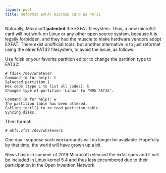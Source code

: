 ```yaml
---
layout: post
title: Reformat EXFAT microSD card as FAT32
---
```


Naturally, Microsoft **patented** the EXFAT filesystem.  Thus, a new microSD card will not work on Linux or any other open source system, because it is legally forbidden, and they had the muscle to make hardware vendors adopt EXFAT.  There exist unofficial tools, but another alternative is to just reformat using the older FAT32 filesystem, to avoid the issue, as follows: 

Use fdisk or your favorite partition editor to change the partition type to FAT32:

```
# fdisk /dev/whatever
Command (m for help): t
Selected partition 1
Hex code (type L to list all codes): b
Changed type of partition 'Linux' to 'W95 FAT32'.

Command (m for help): w
The partition table has been altered.
Calling ioctl() to re-read partition table.
Syncing disks.
```

Then format:

```
# mkfs.vfat /dev/whatever1
```

One day I suppose such workarounds will no longer be available.  Hopefully by that time, the world will have grown up a bit.

News flash: in summer of 2019 Microsoft released the exfat spec and it will be included in Linux kernel 5.4 and thus less encumbered due to their participation in the Open Invention Network.
